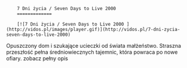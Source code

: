 
        7 Dni życia / Seven Days to Live 2000 
        =============
        
        [![7 Dni życia / Seven Days to Live 2000 ](http://vidos.pl/images/player.gif)](http://vidos.pl/7-dni-zycia-seven-days-to-live-2000)
        
        
 Opuszczony dom i szukające ucieczki od świata małżeństwo. Straszna przeszłość pełna średniowiecznych tajemnic, która powraca po nowe ofiary. zobacz pełny opis
    